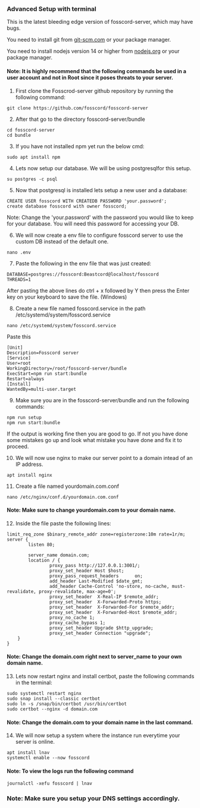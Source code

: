 ### Advanced Setup with terminal

This is the latest bleeding edge version of fosscord-server, which may have bugs.

You need to install git from [git-scm.com](https://git-scm.com/downloads) or your package manager.

You need to install nodejs version 14 or higher from [nodejs.org](https://nodejs.org/) or your package manager.

#### Note: It is highly recommend that the following commands be used in a user account and not in Root since it poses threats to your server. 


1. First clone the Fosscrod-server github repository by running the following command: 
```
git clone https://github.com/fosscord/fosscord-server
```

2. After that go to the directory fosscord-server/bundle 
```
cd fosscord-server
cd bundle
```

3. If you have not installed npm yet run the below cmd: 
```
sudo apt install npm 
```

4. Lets now setup our database. We will be using postgresqlfor this setup.
```
su postgres -c psql
```

5. Now that postgresql is installed lets setup a new user and a database:
```
CREATE USER fosscord WITH CREATEDB PASSWORD 'your.password';
create database fosscord with owner fosscord;
``` 
Note: Change the 'your.password' with the password you would like to keep for your database. You will need this password for accessing your DB. 

6. We will now create a env file to configure fosscord server to use the custom DB instead of the default one. 
```
nano .env
```
7. Paste the following in the env file that was just created: 
```
DATABASE=postgres://fosscord:Beastcord@localhost/fosscord
THREADS=1
```
After pasting the above lines do ctrl + x followed by Y then press the Enter key on your keyboard to save the file. (Windows) 

8. Create a new file named fosscord.service in the path /etc/systemd/system/fosscord.service 
```
nano /etc/systemd/system/fosscord.service
```
Paste this 
```
[Unit]
Description=Fosscord server
[Service]
User=root
WorkingDirectory=/root/fosscord-server/bundle
ExecStart=npm run start:bundle
Restart=always
[Install]
WantedBy=multi-user.target
```

9. Make sure you are in the fosscord-server/bundle and run the following commands: 
```
npm run setup
npm run start:bundle
```
If the output is working fine then you are good to go. If not you have done some mistakes go up and look what mistake you have done and fix it to proceed. 

10. We will now use nginx to make our server point to a domain intead of an IP address. 
```
apt install nginx
```

11. Create a file named yourdomain.com.conf
```
nano /etc/nginx/conf.d/yourdomain.com.conf
```
#### Note: Make sure to change yourdomain.com to your domain name. 

12. Inside the file paste the following lines: 
```
limit_req_zone $binary_remote_addr zone=registerzone:10m rate=1r/m;
server {
        listen 80;

        server_name domain.com;
        location / {
                proxy_pass http://127.0.0.1:3001/;
                proxy_set_header Host $host;
                proxy_pass_request_headers      on;
                add_header Last-Modified $date_gmt;
                add_header Cache-Control 'no-store, no-cache, must-revalidate, proxy-revalidate, max-age=0';
                proxy_set_header  X-Real-IP $remote_addr;
                proxy_set_header  X-Forwarded-Proto https;
                proxy_set_header  X-Forwarded-For $remote_addr;
                proxy_set_header  X-Forwarded-Host $remote_addr;
                proxy_no_cache 1;
                proxy_cache_bypass 1;
                proxy_set_header Upgrade $http_upgrade;
                proxy_set_header Connection "upgrade";
    }
}
```
#### Note: Change the domain.com right next to server_name to your own domain name.

13. Lets now restart nginx and install certbot, paste the following commands in the terminal:
```
sudo systemctl restart nginx
sudo snap install --classic certbot
sudo ln -s /snap/bin/certbot /usr/bin/certbot
sudo certbot --nginx -d domain.com
```
#### Note: Change the domain.com to your domain name in the last command.

14. We will now setup a system where the instance run everytime your server is online.
```
apt install lnav
systemctl enable --now fosscord
```
#### Note: To view the logs run the following command
```
journalctl -xefu fosscord | lnav
```

### Note: Make sure you setup your DNS settings accordingly. 
